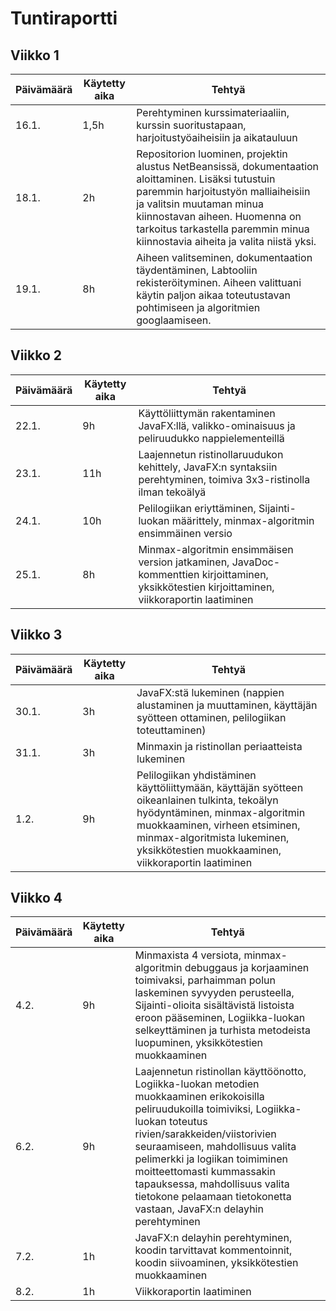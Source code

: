 # Tuntiraportti

## Viikko 1

Päivämäärä       | Käytetty aika | Tehtyä |
-----------|------|--------|
16.1. | 1,5h | Perehtyminen kurssimateriaaliin, kurssin suoritustapaan, harjoitustyöaiheisiin ja aikatauluun |
18.1. | 2h   | Repositorion luominen, projektin alustus NetBeansissä, dokumentaation aloittaminen. Lisäksi tutustuin paremmin harjoitustyön malliaiheisiin ja valitsin muutaman minua kiinnostavan aiheen. Huomenna on tarkoitus tarkastella paremmin minua kiinnostavia aiheita ja valita niistä yksi. |
19.1. | 8h   | Aiheen valitseminen, dokumentaation täydentäminen, Labtooliin rekisteröityminen. Aiheen valittuani käytin paljon aikaa toteutustavan pohtimiseen ja algoritmien googlaamiseen. |


## Viikko 2

Päivämäärä       | Käytetty aika | Tehtyä |
-----------|------|--------|
22.1. | 9h | Käyttöliittymän rakentaminen JavaFX:llä, valikko-ominaisuus ja peliruudukko nappielementeillä |
23.1. | 11h | Laajennetun ristinollaruudukon kehittely, JavaFX:n syntaksiin perehtyminen, toimiva 3x3-ristinolla ilman tekoälyä |
24.1. | 10h   | Pelilogiikan eriyttäminen, Sijainti-luokan määrittely, minmax-algoritmin ensimmäinen versio |
25.1. | 8h   | Minmax-algoritmin ensimmäisen version jatkaminen, JavaDoc-kommenttien kirjoittaminen, yksikkötestien kirjoittaminen, viikkoraportin laatiminen |


## Viikko 3

Päivämäärä       | Käytetty aika | Tehtyä |
-----------|------|--------|
30.1. | 3h | JavaFX:stä lukeminen (nappien alustaminen ja muuttaminen, käyttäjän syötteen ottaminen, pelilogiikan toteuttaminen) |
31.1. | 3h | Minmaxin ja ristinollan periaatteista lukeminen |
1.2. | 9h   | Pelilogiikan yhdistäminen käyttöliittymään, käyttäjän syötteen oikeanlainen tulkinta, tekoälyn hyödyntäminen, minmax-algoritmin muokkaaminen, virheen etsiminen, minmax-algoritmista lukeminen, yksikkötestien muokkaaminen, viikkoraportin laatiminen |


## Viikko 4

Päivämäärä       | Käytetty aika | Tehtyä |
-----------|------|--------|
4.2. | 9h | Minmaxista 4 versiota, minmax-algoritmin debuggaus ja korjaaminen toimivaksi, parhaimman polun laskeminen syvyyden perusteella, Sijainti-olioita sisältävistä listoista eroon pääseminen, Logiikka-luokan selkeyttäminen ja turhista metodeista luopuminen, yksikkötestien muokkaaminen |
6.2. | 9h | Laajennetun ristinollan käyttöönotto, Logiikka-luokan metodien muokkaaminen erikokoisilla peliruudukoilla toimiviksi, Logiikka-luokan toteutus rivien/sarakkeiden/viistorivien seuraamiseen, mahdollisuus valita pelimerkki ja logiikan toimiminen moitteettomasti kummassakin tapauksessa, mahdollisuus valita tietokone pelaamaan tietokonetta vastaan, JavaFX:n delayhin perehtyminen |
7.2. | 1h   | JavaFX:n delayhin perehtyminen, koodin tarvittavat kommentoinnit, koodin siivoaminen, yksikkötestien muokkaaminen |
8.2. | 1h   | Viikkoraportin laatiminen |
